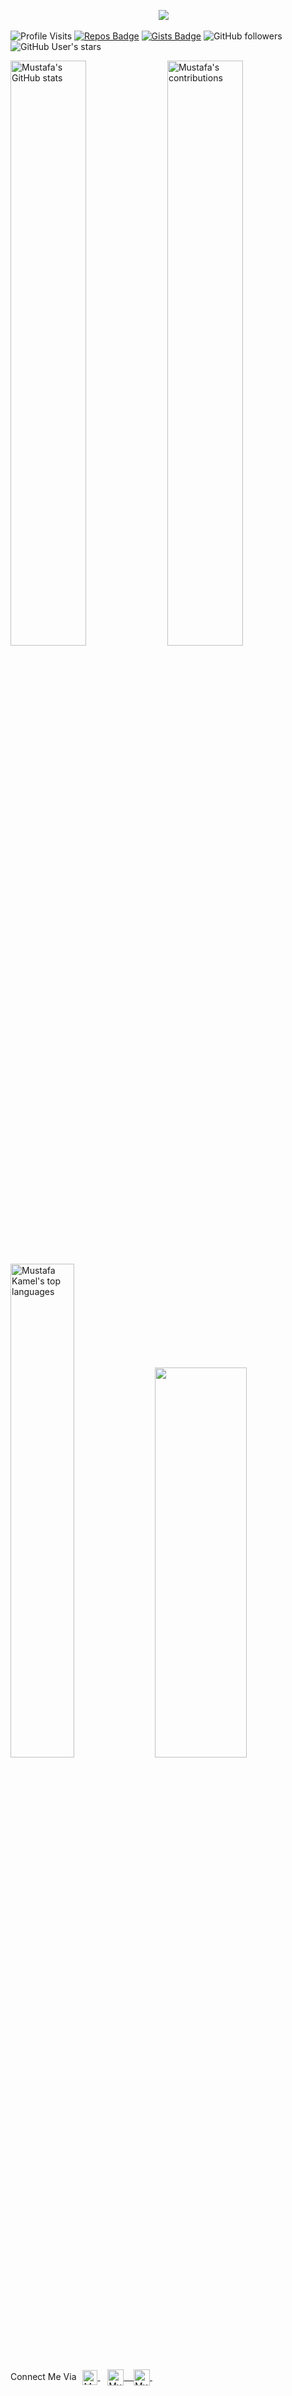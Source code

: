 <!--
### Hi there 👋

**Mustafa-Kamel/Mustafa-Kamel** is a ✨ _special_ ✨ repository because its `README.md` (this file) appears on your GitHub profile.

Here are some ideas to get you started:

- 🔭 I’m currently working on ...
- 🌱 I’m currently learning ...
- 👯 I’m looking to collaborate on ...
- 🤔 I’m looking for help with ...
- 💬 Ask me about ...
- 📫 How to reach me: ...
- 😄 Pronouns: ...
- ⚡ Fun fact: ...
-->

<!--👋HELLO EVERYBODY / 🌐WEBSITE: https://github.com/denvercoder1/readme-typing-svg -->
<p align="center"><img src="https://readme-typing-svg.herokuapp.com?font=Architects+Daughter&color=%2379A500&size=40&duration=3000&center=true&lines=Hello+Everybody">
<img src="https://media.giphy.com/media/IP7sarl7C5lSFCw9rG/giphy.gif" width="10px">
 </p>
 
![Profile Visits](https://komarev.com/ghpvc/?username=Mustafa-Kamel&color=4cc61e) <!-- [![Most Active GitHub User Rank](https://en35x4dblo21xhl.m.pipedream.net)](https://commits.top/egypt.html) --> 
[![Repos Badge](https://badges.pufler.dev/repos/Mustafa-Kamel)](https://badges.pufler.dev/repos/Mustafa-Kamel)
[![Gists Badge](https://badges.pufler.dev/gists/Mustafa-Kamel)](https://badges.pufler.dev/gists/Mustafa-Kamel)
<img alt="GitHub followers" src="https://img.shields.io/github/followers/mustafa-kamel?color=4cc61e">
<img alt="GitHub User's stars" src="https://img.shields.io/github/stars/mustafa-kamel?color=4cc61e">

<p>
  <img width="49%" src="https://github-readme-stats-anuraghazra1.vercel.app/api?username=Mustafa-Kamel&count_private=true&include_all_commits=true&hide=contrib=false&show_icons=true&cache_seconds=1801&theme=merko" alt="Mustafa's GitHub stats">
  <img width="49%" src="https://github-readme-streak-stats.herokuapp.com/?user=Mustafa-Kamel&theme=merko" alt="Mustafa's contributions" />
</p>
<p>
  <img width="45%" src="https://github-readme-stats.vercel.app/api/top-langs/?username=Mustafa-Kamel&layout=compact&exclude_repo=null&langs_count=10&theme=merko" alt="Mustafa Kamel's top languages">
  <img width="54%" height="40%" src ="https://activity-graph.herokuapp.com/graph?username=Mustafa-Kamel&bg_color=0a0f0b&color=68b587&line=90b302&point=03d3d&area=true">
</p>


Connect Me Via<img src='https://raw.githubusercontent.com/ShahriarShafin/ShahriarShafin/main/Assets/handshake.gif' width="6px">
<a href="https://www.linkedin.com/in/mustafakamel/" target="_blank">
  <img align="center" alt="Mustafa | Linkedin" width="24px" src="https://upload.wikimedia.org/wikipedia/commons/thumb/c/ce/Linkedin_circle.svg/800px-Linkedin_circle.svg.png?20140819083532" />
</a> &nbsp;&nbsp;
<a href="https://profile-summary-for-github.herokuapp.com/user/mustafa-kamel" target="_blank">
  <img align="center" alt="Mustafa | GitHub" width="26px" src="https://upload.wikimedia.org/wikipedia/commons/thumb/a/ae/Github-desktop-logo-symbol.svg/1024px-Github-desktop-logo-symbol.svg.png" /> &nbsp;&nbsp;
<a href="https://gitlab.com/mustafakamel" target="_blank">
  <img align="center" alt="Mustafa | Gitlab" width="26px" src="https://www.vectorlogo.zone/logos/gitlab/gitlab-icon.svg" />
</a> &nbsp;&nbsp;
